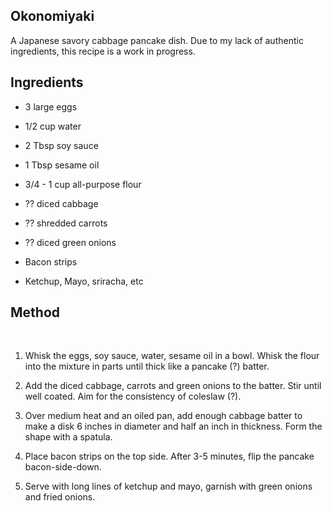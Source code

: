 Okonomiyaki
-----------

A Japanese savory cabbage pancake dish. Due to my lack of authentic ingredients,
this recipe is a work in progress.

Ingredients
-----------

-   3 large eggs

-   1/2 cup water

-   2 Tbsp soy sauce

-   1 Tbsp sesame oil

-   3/4 - 1 cup all-purpose flour

-   ?? diced cabbage

-   ?? shredded carrots

-   ?? diced green onions

-   Bacon strips

-   Ketchup, Mayo, sriracha, etc

Method
------

 

1.  Whisk the eggs, soy sauce, water, sesame oil in a bowl. Whisk the flour into
    the mixture in parts until thick like a pancake (?) batter.

2.  Add the diced cabbage, carrots and green onions to the batter. Stir until
    well coated. Aim for the consistency of coleslaw (?).

3.  Over medium heat and an oiled pan, add enough cabbage batter to make a disk
    6 inches in diameter and half an inch in thickness. Form the shape with a
    spatula.

4.  Place bacon strips on the top side. After 3-5 minutes, flip the pancake
    bacon-side-down.

5.  Serve with long lines of ketchup and mayo, garnish with green onions and
    fried onions.
